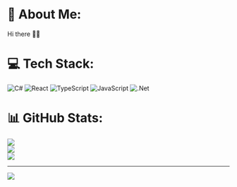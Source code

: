 # 💫 About Me:
Hi there 👋🏻


# 💻 Tech Stack:
![C#](https://img.shields.io/badge/c%23-%23239120.svg?style=flat&logo=csharp&logoColor=white) ![React](https://img.shields.io/badge/react-%2320232a.svg?style=flat&logo=react&logoColor=%2361DAFB) ![TypeScript](https://img.shields.io/badge/typescript-%23007ACC.svg?style=flat&logo=typescript&logoColor=white) ![JavaScript](https://img.shields.io/badge/javascript-%23323330.svg?style=flat&logo=javascript&logoColor=%23F7DF1E) ![.Net](https://img.shields.io/badge/.NET-5C2D91?style=flat&logo=.net&logoColor=white)
# 📊 GitHub Stats:
![](https://github-readme-stats.vercel.app/api?username=serkanozak&theme=onedark&hide_border=false&include_all_commits=true&count_private=true)<br/>
![](https://github-readme-streak-stats.herokuapp.com/?user=serkanozak&theme=onedark&hide_border=false)<br/>
![](https://github-readme-stats.vercel.app/api/top-langs/?username=serkanozak&theme=onedark&hide_border=false&include_all_commits=true&count_private=true&layout=compact)

---
[![](https://visitcount.itsvg.in/api?id=serkanozak&icon=2&color=0)](https://visitcount.itsvg.in)
